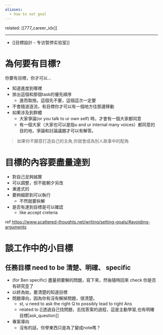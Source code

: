 ```yaml
---
aliases:
  - how to set goal
---
```



related:
[[777_career_idx]]

---



- [[目標設計 - 专访暂停实验室]]



# 為何要有目標?
你要有目標，你才可以...
- 知道進度到哪裡
- 排出這個和那個task的優先順序
	- 進而取捨。這個先不要，這個這次一定要
- 不會隨波逐流，有目標你才可以有一個地方往那邊移動
- 如果涉及到群體
	- 大家爭論(or you talk to ur own self) 時，才會有一個大家都同意
	- 有一個大家（大家也可以是指u and ur internal many voices）都同意的目的地，爭論和討論議題才可以有解答。


> 如果你不願意打造自己的主角,你就會成為別人故事中的配角



# 目標的內容要盡量達到
- 對自己足夠誠實
- 可以調整，但不能朝夕另改
- 漸進式的
- 要夠細節到可以執行
	- 不然就要拆解
- 是否有達到目標是可以確認
	- like accept creteria

ref
https://www.scattered-thoughts.net/writing/setting-goals/#avoiding-arguments






# 談工作中的小目標
## 任務目標 need to be 清楚、明確、 specific
- (for Ben specific) 盡量把要解的問題，寫下來，然後隨時回來 check 你是否有研究歪了
- 以終為始，要清楚的知道目標
- 問題導向，因為你有沒有解掉問題，很清楚。
	- st, u need to ask the right Q to possibly lead to right Ans
	- related to [[透過自己找問題，去找答案的過程，這是主動學習,也有明確目標|ask_question]]
- 專案導向
	- 沒有的話，你學東西只是為了變成note嗎？


